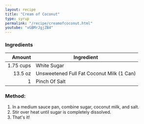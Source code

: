 ```yaml
---
layout: recipe
title: "Cream of Coconut"
type: syrup
permalink: "/recipe/creamofcoconut.html"
youtube: "vGBMrJgjZB4"
---
```


### Ingredients

| Amount  | Ingredient               |
| --------: | ----------------------------------------- |
| 1.75 cups | White Sugar                               |
|   13.5 oz | Unsweetened Full Fat Coconut Milk (1 Can) |
|    1       | Pinch Of Salt                             |

### Method:

1. In a medium sauce pan, combine sugar, coconut milk, and salt.
2. Stir over heat until sugar is completely dissolved.
3. That's it!
